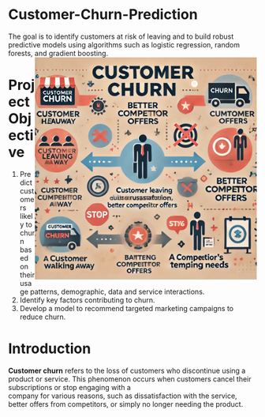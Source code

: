 # **Customer-Churn-Prediction**
  The goal is to identify customers at risk of leaving and to build robust predictive models using algorithms such as logistic regression, random forests, and gradient boosting.
<img src="1.webp" align="right" width="450" alt="Description of image">
# **Project Objective**
  1. Predict customers likely to churn based on their usage patterns, demographic, data and service interactions.
  2. Identify key factors contributing to churn.
  3. Develop a model to recommend targeted marketing campaigns to reduce churn.

# **Introduction**
  **Customer churn** refers to the loss of customers who discontinue using a product or service. This phenomenon occurs when customers cancel their subscriptions or stop engaging with a     
  company for various reasons, such as dissatisfaction with the service, better offers from competitors, or simply no longer needing the product.
